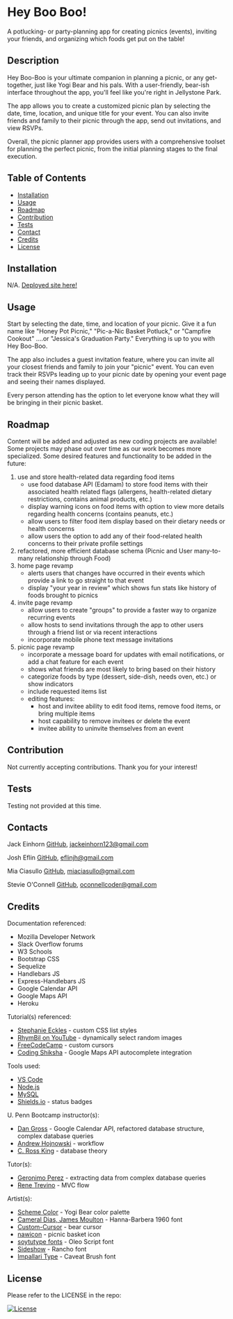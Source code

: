 # Hey Boo Boo!
A potlucking- or party-planning app for creating picnics (events), inviting your friends, and organizing which foods get put on the table! 

## Description

Hey Boo-Boo is your ultimate companion in planning a picnic, or any get-together, just like Yogi Bear and his pals. With a user-friendly, bear-ish interface throughout the app, you'll feel like you're right in Jellystone Park.

The app allows you to create a customized picnic plan by selecting the date, time, location, and unique title for your event. You can also invite friends and family to their picnic through the app, send out invitations, and view RSVPs.
<!-- The app also offers a variety of pre-built picnic templates that users can choose from, including romantic picnics, family picnics, and group picnics. These templates provide suggestions for food, drinks, and activities based on the selected theme. -->
<!-- The app includes a checklist feature to help users ensure they have all the necessary items for their picnic, such as a blanket, cooler, plates, utensils, and more. Additionally, the app provides a grocery list feature, where users can create a list of items they need to purchase for their picnic. -->
<!-- Users can also browse through a library of picnic recipes and save their favorite ones to a personal recipe book. The app can generate a shopping list based on the selected recipes, making it easy to purchase all the necessary ingredients. -->

Overall, the picnic planner app provides users with a comprehensive toolset for planning the perfect picnic, from the initial planning stages to the final execution.


## Table of Contents
- [Installation](#installation)
- [Usage](#usage)
- [Roadmap](#roadmap)
- [Contribution](#contribution)
- [Tests](#tests)
- [Contact](#contact)
- [Credits](#credits)
- [License](#license)


## Installation

N/A. [Deployed site here!](https://lit-river-34902.herokuapp.com/)


## Usage

Start by selecting the date, time, and location of your picnic. Give it a fun name like "Honey Pot Picnic," "Pic-a-Nic Basket Potluck," or "Campfire Cookout" ....or "Jessica's Graduation Party." Everything is up to you with Hey Boo-Boo.

<!-- For when finding venue locations are added -->
<!-- With Hey Boo-Boo as your guide, you'll have access to some of the best picnic spots in Jellystone. Choose from options like "Ranger Smith's favorite picnic spot," "Boo Boo's secret picnic spot," or "Yogi's favorite picnic spot by the lake." -->
The app also includes a guest invitation feature, where you can invite all your closest friends and family to join your "picnic" event. You can even track their RSVPs leading up to your picnic date by opening your event page and seeing their names displayed.

Every person attending has the option to let everyone know what they will be bringing in their picnic basket. 


## Roadmap

Content will be added and adjusted as new coding projects are available! Some projects may phase out over time as our work becomes more specialized. Some desired features and functionality to be added in the future:
1. use and store health-related data regarding food items
    - use food database API (Edamam) to store food items with their associated health related flags (allergens, health-related dietary restrictions, contains animal products, etc.)
    - display warning icons on food items with option to view more details regarding health concerns (contains peanuts, etc.)
    - allow users to filter food item display based on their dietary needs or health concerns
    - allow users the option to add any of their food-related health concerns to their private profile settings
2. refactored, more efficient database schema (Picnic and User many-to-many relationship through Food)
3. home page revamp
    - alerts users that changes have occurred in their events which provide a link to go straight to that event
    - display "your year in review" which shows fun stats like history of foods brought to picnics
4. invite page revamp
    - allow users to create "groups" to provide a faster way to organize recurring events
    - allow hosts to send invitations through the app to other users through a friend list or via recent interactions
    - incorporate mobile phone text message invitations
5. picnic page revamp
    - incorporate a message board for updates with email notifications, or add a chat feature for each event
    - shows what friends are most likely to bring based on their history
    - categorize foods by type (dessert, side-dish, needs oven, etc.) or show indicators
    - include requested items list
    - editing features: 
        - host and invitee ability to edit food items, remove food items, or bring multiple items
        - host capability to remove invitees or delete the event
        - invitee ability to uninvite themselves from an event


## Contribution

Not currently accepting contributions. Thank you for your interest!


## Tests

Testing not provided at this time.


## Contacts

Jack Einhorn [GitHub](https://github.com/skullkid4200), [jackeinhorn123@gmail.com](mailto:jackeinhorn123@gmail.com)

Josh Eflin [GitHub](https://github.com/JoshEflin), [eflinjh@gmail.com](mailto:eflinjh@gmail.com)

Mia Ciasullo [GitHub](https://github.com/miacias), [miaciasullo@gmail.com](mailto:miaciasullo@gmail.com)

Stevie O'Connell [GitHub](https://github.com/OConnell-Coder), [oconnellcoder@gmail.com](mailto:oconnellcoder@gmail.com)


## Credits

Documentation referenced:

- Mozilla Developer Network
- Slack Overflow forums
- W3 Schools
- Bootstrap CSS
- Sequelize
- Handlebars JS
- Express-Handlebars JS
- Google Calendar API
- Google Maps API
- Heroku

Tutorial(s) referenced:

- [Stephanie Eckles](https://moderncss.dev/totally-custom-list-styles/) - custom CSS list styles
- [RhymBil on YouTube](https://www.youtube.com/watch?v=1YjybCS4B2U) - dynamically select random images
- [FreeCodeCamp](https://www.freecodecamp.org/news/how-to-make-a-custom-mouse-cursor-with-css-and-javascript) - custom cursors
- [Coding Shiksha](https://www.youtube.com/watch?v=0yjlmGwF-OY) - Google Maps API autocomplete integration

Tools used:

- [VS Code](https://code.visualstudio.com/)
- [Node.js](https://nodejs.org/en/)
- [MySQL](https://www.mysql.com/)
- [Shields.io](https://shields.io/) - status badges

U. Penn Bootcamp instructor(s): 

- [Dan Gross](https://github.com/DanielWGross) - Google Calendar API, refactored database structure, complex database queries
- [Andrew Hojnowski](https://github.com/aHojo) - workflow
- [C. Ross King](https://github.com/RomeoKilo125/) - database theory

Tutor(s):
- [Geronimo Perez](https://www.linkedin.com/in/geronimoperez/) - extracting data from complex database queries
- [Rene Trevino](https://www.linkedin.com/in/rene-trevino-236058169/) - MVC flow

Artist(s):

- [Scheme Color](https://www.schemecolor.com/yogi-bear.php) - Yogi Bear color palette
- [Cameral Dias, James Moulton](https://www.cdnfonts.com/hanna-barbera-1960-font-2.font) - Hanna-Barbera 1960 font
- [Custom-Cursor](https://custom-cursor.com/en/collection/minimal-style/minimal-bear) - bear cursor
- [nawicon](https://www.flaticon.com/free-icons/picnic) - picnic basket icon
- [soytutype fonts](https://fonts.google.com/specimen/Oleo+Script) - Oleo Script font
- [Sideshow](https://fonts.google.com/specimen/Rancho) - Rancho font
- [Impallari Type](https://fonts.google.com/specimen/Caveat+Brush) - Caveat Brush font

## License

Please refer to the LICENSE in the repo:

[![License](https://img.shields.io/badge/license-MIT-blue?logo=github)](https://github.com/miacias/hey-boo-boo/blob/main/LICENSE)
